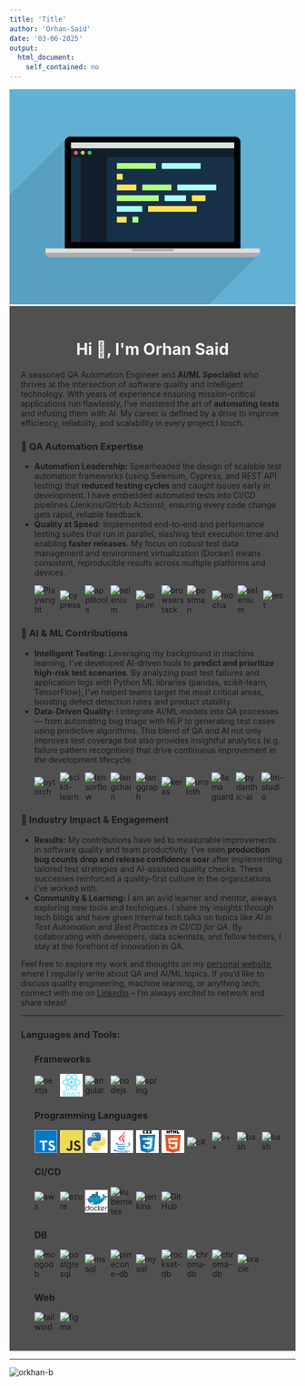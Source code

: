 ```yaml
---
title: 'Title'
author: 'Orhan-Said'
date: '03-06-2025'
output:
  html_document:
    self_contained: no
---
```


<img style="width: 100vw" src="./head.gif">
<div style="padding:20px; background:#505050">
<h1 style="color:#f2f2f2; text-align:center">Hi 👋, I'm Orhan Said</h1>

A seasoned QA Automation Engineer and **AI/ML Specialist** who thrives at the intersection of software quality and intelligent technology. With years of experience ensuring mission-critical applications run flawlessly, I’ve mastered the art of **automating tests** and infusing them with AI. My career is defined by a drive to improve efficiency, reliability, and scalability in every project I touch.

### 🔧 QA Automation Expertise

- **Automation Leadership:** Spearheaded the design of scalable test automation frameworks (using Selenium, Cypress, and REST API testing) that **reduced testing cycles** and caught issues early in development. I have embedded automated tests into CI/CD pipelines (Jenkins/GitHub Actions), ensuring every code change gets rapid, reliable feedback.
- **Quality at Speed:** Implemented end-to-end and performance testing suites that run in parallel, slashing test execution time and enabling **faster releases**. My focus on robust test data management and environment virtualization (Docker) means consistent, reproducible results across multiple platforms and devices.
<ul style="display:flex; align-items:center; gap:.3rem">
    <img src="https://playwright.dev/img/playwright-logo.svg" alt="Playwright" width="40"/>
    <img src="https://cdn.worldvectorlogo.com/logos/cypress-1.svg" alt="cypress" width="40"/> 
    <img src="https://gdm-catalog-fmapi-prod.imgix.net/ProductLogo/7f0ca3a8-8af3-4036-b5f1-23bb9b4e449c.png" alt="applitools" width="40"/> 
    <img src="https://raw.githubusercontent.com/detain/svg-logos/780f25886640cef088af994181646db2f6b1a3f8/svg/selenium-logo.svg" alt="selenium" width="40"/>
    <img src="https://cdn.worldvectorlogo.com/logos/appium.svg" alt="appium" width="40"/>
    <img src="https://static-00.iconduck.com/assets.00/browserstack-icon-512x511-xfk7rgj2.png" alt="browserstack" width="40"/>
    <img src="https://voyager.postman.com/logo/postman-logo-icon-orange.svg" alt="postman" width="40"/>
    <img src="https://www.vectorlogo.zone/logos/mochajs/mochajs-icon.svg" alt="mocha" width="40"/>
    <img src="https://rest-assured.io/img/logo-transparent.png" alt="selenium" width="40"/>
    <img src="https://www.vectorlogo.zone/logos/jestjsio/jestjsio-icon.svg" alt="jest" width="40"/>
</ul>

### 🤖 AI & ML Contributions

- **Intelligent Testing:** Leveraging my background in machine learning, I’ve developed AI-driven tools to **predict and prioritize high-risk test scenarios**. By analyzing past test failures and application logs with Python ML libraries (pandas, scikit-learn, TensorFlow), I've helped teams target the most critical areas, boosting defect detection rates and product stability.
- **Data-Driven Quality:** I integrate AI/ML models into QA processes — from automating bug triage with NLP to generating test cases using predictive algorithms. This blend of QA and AI not only improves test coverage but also provides insightful analytics (e.g. failure pattern recognition) that drive continuous improvement in the development lifecycle.
<ul style="display:flex; align-items:center; gap:.3rem">
    <img src="https://blog.christianperone.com/wp-content/uploads/2018/10/pytorch-logo.png" alt="pytorch" width="40"/>
    <img src="https://financesonline.com/uploads/2017/12/scikit-learn-logo-1.png" alt="scikit-learn" width="40"/>
    <img src="https://user-images.githubusercontent.com/40668801/42043955-fbb838a2-7af7-11e8-9795-7f890e871d13.png" alt="tensorflow" width="40"/>
    <img src="https://registry.npmmirror.com/@lobehub/icons-static-png/latest/files/dark/langchain.png" alt="langchain" width="40"/>
    <img src="https://miro.medium.com/v2/resize:fit:1196/0*GuAKET2lI82IcBrW.png" alt="langgraph" width="40"/>
    <img src="https://upload.wikimedia.org/wikipedia/commons/thumb/a/ae/Keras_logo.svg/2048px-Keras_logo.svg.png" alt="keras" width="40"/>
    <img src="https://hdrobots.com/wp-content/uploads/2025/02/unsloth-logo.webp" alt="unsloth" width="40"/>
    <img src="https://images.seeklogo.com/logo-png/59/2/ollama-logo-png_seeklogo-593420.png" alt="llama guard" width="40"/>
    <img src="https://ai.pydantic.dev/img/logo-white.svg" alt="pydanthic-ai" width="40"/>
    <img src="https://lmstudio.ai/_next/static/media/lmstudio-app-logo.61cb7d80.webp" alt="lm-studio" width="40"/>
</ul>

### 🌟 Industry Impact & Engagement

- **Results:** My contributions have led to measurable improvements in software quality and team productivity. I’ve seen **production bug counts drop and release confidence soar** after implementing tailored test strategies and AI-assisted quality checks. These successes reinforced a quality-first culture in the organizations I've worked with.
- **Community & Learning:** I am an avid learner and mentor, always exploring new tools and techniques. I share my insights through tech blogs and have given internal tech talks on topics like _AI in Test Automation_ and _Best Practices in CI/CD for QA_. By collaborating with developers, data scientists, and fellow testers, I stay at the forefront of innovation in QA.

Feel free to explore my work and thoughts on my [personal website](https://www.orhansaid.com), where I regularly write about QA and AI/ML topics. If you’d like to discuss quality engineering, machine learning, or anything tech, connect with me on [LinkedIn](https://www.linkedin.com/in/orhan-said) – I’m always excited to network and share ideas!

---

### Languages and Tools:

<ul style="text-align:left; border-radius:1rem"> 
    <h3>Frameworks</h3> 
    <div style="display:flex; align-items:center; gap:.3rem">
        <img src="https://www.svgrepo.com/show/354113/nextjs-icon.svg" alt="nextjs" width="40"/>
        <img src="https://raw.githubusercontent.com/devicons/devicon/master/icons/react/react-original-wordmark.svg" alt="react" width="40"/>
        <img src="https://angular.io/assets/images/logos/angular/angular.svg" alt="angular" width="40"/> 
        <img src="https://nodejs.org/static/logos/jsIconGreen.svg" alt="nodejs" width="40"/>
        <img src="https://cdn.freebiesupply.com/logos/large/2x/spring-3-logo-png-transparent.png" alt="spring" width="40"/>   
    </div>  
    <h3>Programming Languages</h3>
    <div style="display:flex; align-items:center; gap:.3rem">
        <img src="https://raw.githubusercontent.com/devicons/devicon/master/icons/typescript/typescript-original.svg" alt="typescript" width="40"/> 
        <img src="https://raw.githubusercontent.com/devicons/devicon/master/icons/javascript/javascript-original.svg" alt="javascript" width="40"/> 
        <img src="https://raw.githubusercontent.com/devicons/devicon/master/icons/python/python-original.svg" alt="python" width="40"/>
        <img src="https://raw.githubusercontent.com/devicons/devicon/master/icons/java/java-original.svg" alt="java" width="40"/>
        <img src="https://raw.githubusercontent.com/devicons/devicon/master/icons/css3/css3-original-wordmark.svg" alt="css3" width="40"/>
        <img src="https://raw.githubusercontent.com/devicons/devicon/master/icons/html5/html5-original-wordmark.svg" alt="html5" width="40"/>
        <img src="https://upload.wikimedia.org/wikipedia/commons/thumb/b/bd/Logo_C_sharp.svg/1820px-Logo_C_sharp.svg.png" alt="c#" width="40"/>
        <img src="https://upload.wikimedia.org/wikipedia/commons/thumb/1/18/ISO_C%2B%2B_Logo.svg/1200px-ISO_C%2B%2B_Logo.svg.png" alt="c++" width="40"/>
        <img src="https://d33wubrfki0l68.cloudfront.net/a1da522d0a3057a1bc3fb411fcbbf57a447c1146/65e71/img/symbol/svg/full_colored_dark.svg" alt="bash" width="40"/> 
        <img src="https://cdn4.iconfinder.com/data/icons/flat-pro-database-set-1/32/sql-badge-512.png" alt="bash" width="40"/> 
    </div>
    <h3>CI/CD</h3>
    <div style="display:flex; align-items:center; gap:.3rem">
        <img src="https://a0.awsstatic.com/libra-css/images/logos/aws_smile-header-desktop-en-white_59x35.png" alt="aws" width="40"/> 
        <img src="https://apps365ltd.com/wp-content/uploads/2022/03/MicrosoftAzure.png" alt="azure" width="40"/> 
        <img src="https://raw.githubusercontent.com/devicons/devicon/master/icons/docker/docker-original-wordmark.svg" alt="docker" width="40"/> 
        <img src="https://www.vectorlogo.zone/logos/kubernetes/kubernetes-icon.svg" alt="kubernetes" width="40"/> 
        <img src="https://www.vectorlogo.zone/logos/jenkins/jenkins-icon.svg" alt="jenkins" width="40"/> 
        <img src="https://cdn-icons-png.flaticon.com/512/25/25231.png" alt="GitHub" width="40"/>
    </div>
    <h3>DB</h3>
    <div style="display:flex; align-items:center; gap:.3rem">
        <img src="https://www.svgrepo.com/show/331488/mongodb.svg" alt="mongodb" width="40"/>
        <img src="https://upload.wikimedia.org/wikipedia/commons/thumb/2/29/Postgresql_elephant.svg/1200px-Postgresql_elephant.svg.png" alt="postgresql" width="40"/>
        <img src="https://upload.wikimedia.org/wikipedia/commons/f/fd/DynamoDB.png" alt="mssql" width="40"/>
        <img src="https://vectorseek.com/wp-content/uploads/2023/09/Pinecone-Icon-Logo-Vector.svg-.png" alt="pinecone-db" width="40"/>
        <img src="https://www.freepnglogos.com/uploads/logo-mysql-png/logo-mysql-mysql-logo-png-images-are-download-crazypng-21.png" alt="mysql" width="40"/>
        <img src="https://pipedream.com/s.v0/app_1Z2hPM/logo/orig" alt="rockset-db" width="40"/>
        <img src="https://www.trychroma.com/_next/static/media/chroma.d840f629.png" alt="chroma-db" width="40"/>
        <img src="https://elest.io/images/softwares/284/logo.png" alt="chroma-db" width="40"/>
        <img src="https://m.media-amazon.com/images/I/41QodfboFdL.png" alt="oracle" width="40"/>
    </div>
    <h3>Web</h3>
    <div style="display:flex; align-items:center; gap:.3rem">
        <img src="https://www.vectorlogo.zone/logos/tailwindcss/tailwindcss-icon.svg" alt="tailwind" width="40"/>
        <img src="https://www.vectorlogo.zone/logos/figma/figma-icon.svg" alt="figma" width="40"/>
    </div>
</ul>
</div>

---

<p align="left"> 
    <i class="fa fa-renren fa-5x"></i>
        <img src="https://komarev.com/ghpvc/?username=orkhan-b&label=Profile%20views&color=0e75b6&style=flat" alt="orkhan-b" /> 
</p>
